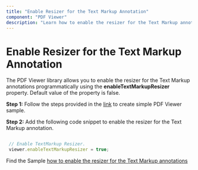 ```yaml
---
title: "Enable Resizer for the Text Markup Annotation"
component: "PDF Viewer"
description: "Learn how to enable the resizer for the Text Markup annotation programmatically for PDF Viewer control."
---
```


# Enable Resizer for the Text Markup Annotation

The PDF Viewer library allows you to enable the resizer for the Text Markup annotations programmatically using the **enableTextMarkupResizer** property. Default value of the property is false.

**Step 1:** Follow the steps provided in the [link](https://ej2.syncfusion.com/documentation/pdfviewer/getting-started/) to create simple PDF Viewer sample.

**Step 2:** Add the following code snippet to enable the resizer for the Text Markup annotation.

```typescript

 // Enable TextMarkup Resizer.
 viewer.enableTextMarkupResizer = true;

```

Find the Sample [how to enable the resizer for the Text Markup annotations](https://stackblitz.com/edit/cdl3df?devtoolsheight=33&file=index.ts)